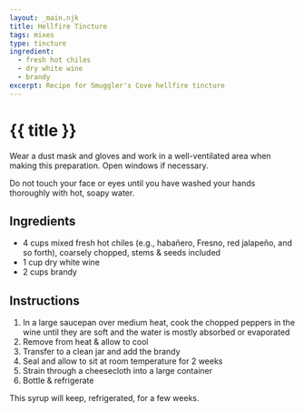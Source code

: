 ```yaml
---
layout: _main.njk
title: Hellfire Tincture
tags: mixes
type: tincture
ingredient:
  - fresh hot chiles
  - dry white wine
  - brandy
excerpt: Recipe for Smuggler's Cove hellfire tincture
---
```


<!-- markdownlint-disable MD025 -->
# {{ title }}
<!-- markdownlint-enable MD025 -->

<tiki-callout type="danger">

  Wear a dust mask and gloves and work in a well-ventilated area when making this preparation. Open windows if necessary.

  Do not touch your face or eyes until you have washed your hands thoroughly with hot, soapy water.

</tiki-callout>

## Ingredients

* 4 cups mixed fresh hot chiles (e.g., habañero, Fresno, red jalapeño, and so forth), coarsely chopped, stems & seeds included
* 1 cup dry white wine
* 2 cups brandy

## Instructions

1. In a large saucepan over medium heat, cook the chopped peppers in the wine until they are soft and the water is mostly absorbed or evaporated
2. Remove from heat & allow to cool
3. Transfer to a clean jar and add the brandy
4. Seal and allow to sit at room temperature for 2 weeks
5. Strain through a cheesecloth into a large container
6. Bottle & refrigerate

<tiki-callout type="note">

  This syrup will keep, refrigerated, for a few weeks.

</tiki-callout>

<div
  class="sr-only"
  data-cat[0]="Tincture"
  data-ingredient[0]="Chili pepper, fresh hot"
  data-ingredient[1]="Wine, dry white"
  data-ingredient[2]="Brandy"
  data-pagefind-filter="
    Category[data-cat[0]],
    Ingredient[data-ingredient[0]],
    Ingredient[data-ingredient[1]],
    Ingredient[data-ingredient[2]]
  "
>
</div>
